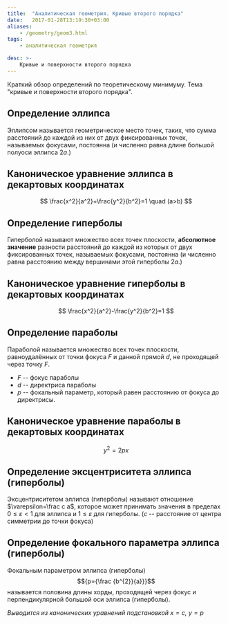 ```yaml
---
title:  "Аналитическая геометрия. Кривые второго порядка"
date:   2017-01-28T13:19:30+03:00
aliases:
    - /geometry/geom3.html
tags: 
    - аналитическая геометрия

desc: >-
    Кривые и поверхности второго порядка 
---
```


Краткий обзор определений по теоретическому минимуму. Тема "кривые и поверхности второго порядка".
<!--more--> 
 
<!-- * 
{:toc}
 -->
<!-- <br> -->

## Определение эллипса

Эллипсом называется геометрическое место точек, таких, что сумма расстояний до каждой из них от двух фиксированных точек, называемых фокусами, постоянна (и численно равна длине большой полуоси эллипса $2a$.)

## Каноническое уравнение эллипса в декартовых координатах

$$
\frac{x^2}{a^2}+\frac{y^2}{b^2}=1 \quad (a>b)
$$

## Определение гиперболы

Гиперболой называют множество всех точек плоскости, **абсолютное значение**   разности расстояний до каждой из которых от двух фиксированных точек, называемых фокусами, постоянна (и численно равна расстоянию между вершинами этой гиперболы $2a$.)

## Каноническое уравнение гиперболы в декартовых координатах

$$
\frac{x^2}{a^2}-\frac{y^2}{b^2}=1
$$

## Определение параболы

Параболой называется множество всех точек плоскости, равноудалённых от точки фокуса $F$  и данной прямой $d$, не проходящей через точку $F$.

 - $F$ -- фокус параболы
 - $d$ -- директриса параболы
 - $p$ -- фокальный параметр, который равен расстоянию от фокуса до директрисы.
 
## Каноническое уравнение параболы в декартовых координатах

$$
y^2=2px
$$

## Определение эксцентриситета эллипса (гиперболы)

Эксцентриситетом эллипса (гиперболы) называют отношение $\varepsilon=\frac c a$, которое может принимать значения в пределах $0\leq\varepsilon<1$ для эллипса и $1\leq\varepsilon$ для гиперболы. ($c$ -- расстояние от центра симметрии до точки фокуса)

## Определение фокального параметра эллипса (гиперболы)

Фокальным параметром эллипса (гиперболы) $${p={\frac {b^{2}}{a}}}$$ называется половина длины хорды, проходящей через фокус и перпендикулярной большой оси эллипса (гиперболы).

*Выводится из канонических уравнений подстановкой $x=c$, $y=p$*